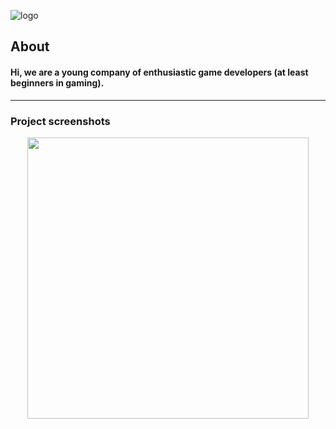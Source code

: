 
![logo](https://user-images.githubusercontent.com/84909252/228434927-6f7d6452-9612-4b61-b45d-ff559803d726.png)

## About

#### Hi, we are a young company of enthusiastic game developers (at least beginners in gaming). 
---
### Project screenshots

<div align="center">
  <img height="450" src="https://user-images.githubusercontent.com/84909252/228430413-b4cc29cd-79f9-49ec-9f1a-65c89e882d77.png"/>
</div>
